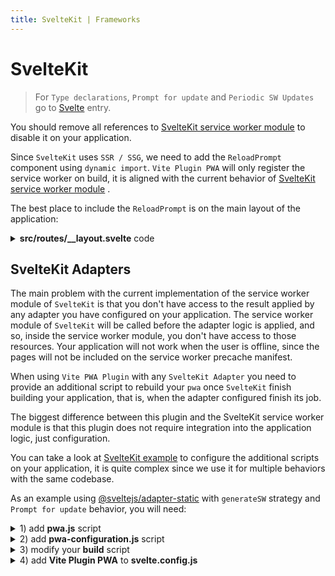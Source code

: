 ```yaml
---
title: SvelteKit | Frameworks
---
```


# SvelteKit

> For `Type declarations`, `Prompt for update` and `Periodic SW Updates` go to [Svelte](/frameworks/svelte.html) entry.
> 

You should remove all references to [SvelteKit service worker module](https://kit.svelte.dev/docs#modules-$service-worker) <outbound-link /> to disable it on your application.

Since `SvelteKit` uses `SSR / SSG`, we need to add the `ReloadPrompt` component using `dynamic import`. `Vite Plugin PWA` will only register the service worker on build, it is aligned with the current behavior of [SvelteKit service worker module](https://kit.svelte.dev/docs#modules-$service-worker) <outbound-link />.

The best place to include the `ReloadPrompt` is on the main layout of the application:

<details>
  <summary><strong>src/routes/__layout.svelte</strong> code</summary>

```html
<script>
    import { onMount } from 'svelte'
    import { browser, dev } from '$app/env'

    let ReloadPrompt
    onMount(async () => {
      !dev && browser && (ReloadPrompt = (await import('$lib/components/ReloadPrompt.svelte')).default)
    })
</script>

<svelte:head>
    {#if (!dev && browser)}
      <link rel="manifest" href="/_app/manifest.webmanifest">
    {/if}
</svelte:head>

<main>
  <slot />
</main>

{#if ReloadPrompt}
  <svelte:component this={ReloadPrompt} />
{/if}
```
</details>

## SvelteKit Adapters

The main problem with the current implementation of the service worker module of `SvelteKit` is that you don't have access to the result applied by any adapter you have configured on your application. The service worker module of `SvelteKit` will be called before the adapter logic is applied, and so, inside the service worker module, you don't have access to those resources. Your application will not work when the user is offline, since the pages will not be included on the service worker precache manifest.

When using `Vite PWA Plugin` with any `SvelteKit Adapter` you need to provide an additional script to rebuild your `pwa` once `SvelteKit` finish building your application, that is, when the adapter configured finish its job.

The biggest difference between this plugin and the SvelteKit service worker module is that this plugin does not require integration into the application logic, just configuration.

You can take a look at [SvelteKit example](https://github.com/antfu/vite-plugin-pwa/tree/main/examples/sveltekit-pwa) <outbound-link /> to configure the additional scripts on your application, it is quite complex since we use it for multiple behaviors with the same codebase.

As an example using [@sveltejs/adapter-static](https://github.com/sveltejs/kit/tree/master/packages/adapter-static) <outbound-link /> with `generateSW` strategy and `Prompt for update` behavior, you will need:

<details>
<summary>1) add <strong>pwa.js</strong> script</summary>

```js
import { resolveConfig } from 'vite'
import { VitePWA } from 'vite-plugin-pwa';
import { pwaConfiguration } from './pwa-configuration.js';
import { copyFileSync } from 'fs';

const webmanifestDestinations = [
    './.svelte-kit/output/client/',
    './build/',
]

const swDestinations = [
    './build/',
]

const buildPwa = async() => {
    const config = await resolveConfig({ plugins: [VitePWA({ ...pwaConfiguration })] }, 'build', 'production' )
    // when `vite-plugin-pwa` is present, use it to regenerate SW after rendering
    const pwaPlugin = config.plugins.find(i => i.name === 'vite-plugin-pwa')?.api
    if (pwaPlugin?.generateSW) {
        console.log('Generating PWA...')
        await pwaPlugin.generateSW()
        webmanifestDestinations.forEach(d => {
          copyFileSync('./.svelte-kit/output/client/_app/manifest.webmanifest', `${d}/manifest.webmanifest`)
        })
        // don't copy workbox, SvelteKit will copy it
        swDestinations.forEach(d => {
          copyFileSync('./.svelte-kit/output/client/sw.js', `${d}/sw.js`)
        })
        console.log('Generation of PWA complete')
    }
} 

buildPwa()
```
</details>


<details>
<summary>2) add <strong>pwa-configuration.js</strong> script</summary>

```js
const pwaConfiguration = {
    srcDir: './build',
    outDir: './.svelte-kit/output/client',
    includeManifestIcons: false,
    base: '/',
    scope: '/',
    manifest: {
    short_name: "<YOUR APP SHORT NAME>",
    name: "<YOUR APP NAME>",
    scope: "/",
    start_url: "/",
    display: "standalone",
    theme_color: "#ffffff",
    background_color: "#ffffff",
    icons: [
        {
            src: "/pwa-192x192.png",
            sizes: "192x192",
            type: "image/png"
        },
        {
            src: "/pwa-512x512.png",
            "sizes": "512x512",
            "type": "image/png"
        },
        {
            src: "/pwa-512x512.png",
            "sizes": "512x512",
            "type": "image/png",
            purpose: 'any maskable'
        }
    ]
  },
    workbox: {
        // mode: 'development',
        navigateFallback: '/',
        // vite and sveltekit are not aligned: pwa plugin will use /\.[a-f0-9]{8}\./ by default: #164 optimize workbox work
        dontCacheBustURLsMatching: /-[a-f0-9]{8}\./,
        globDirectory: './build/',
        globPatterns: ['robots.txt', '**/*.{js,css,html,ico,png,svg,webmanifest}'],
        globIgnores: [
          '**/sw*', '**/workbox-*'
        ],
        // eslint-disable-next-line @typescript-eslint/explicit-module-boundary-types
        manifestTransforms: [async(entries) => {
            // manifest.webmanifest is added always by pwa plugin, so we remove it
            // EXCLUDE from the sw precache sw and workbox-*
            const manifest = entries.filter(({ url }) =>
              url !== 'manifest.webmanifest' && url !== 'sw.js' && !url.startsWith('workbox-')
            ).map((e) => {
                let url = e.url;
                if (url && url.endsWith('.html')) {
                    if (url.startsWith('/'))
                      url = url.slice(1)
                    
                    e.url = url === 'index.html' ? '/' : `/${url.substring(0, url.lastIndexOf('/'))}`
                }
                
                return e
            });
            return { manifest }
        }]
    }
};

export { pwaConfiguration };
```
</details>

<details>
<summary>3) modify your <strong>build</strong> script</summary>

```json
"scripts": {
  "build": "svelte-kit build && node ./pwa.js"
}
```
</details>


<details>
<summary>4) add <strong>Vite Plugin PWA</strong> to <strong>svelte.config.js</strong></summary>

```js
import adapter from '@sveltejs/adapter-static';
import preprocess from 'svelte-preprocess';
import { VitePWA } from 'vite-plugin-pwa';
import { pwaConfiguration } from './pwa-configuration.js'

/** @type {import('@sveltejs/kit').Config} */
const config = {
    // Consult https://github.com/sveltejs/svelte-preprocess
    // for more information about preprocessors
    preprocess: preprocess(),
    
    kit: {
        adapter: adapter(),
        
        // hydrate the <div id="svelte"> element in src/app.html
        target: '#svelte',
        vite: {
            plugins: [VitePWA(pwaConfiguration)]
        }
    }
};

export default config;
```
</details>
